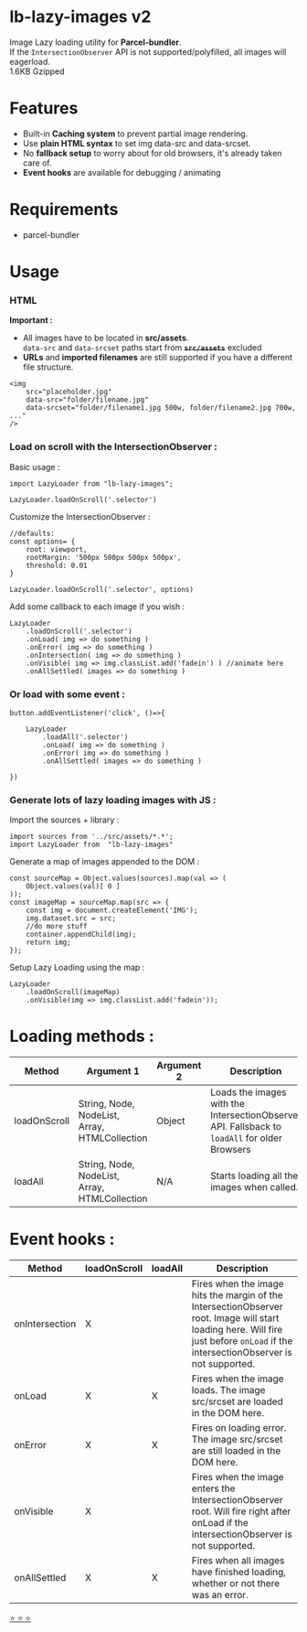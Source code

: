 # lb-lazy-images v2

Image Lazy loading utility for **Parcel-bundler**.  
If the `IntersectionObserver` API is not supported/polyfilled, all images will eagerload.  
1.6KB Gzipped

# Features

- Built-in **Caching system** to prevent partial image rendering.
- Use **plain HTML syntax** to set img data-src and data-srcset.
- No **fallback setup** to worry about for old browsers, it's already taken care of.
- **Event hooks** are available for debugging / animating

# Requirements
- parcel-bundler

# Usage

### HTML

**Important :** 
- All images have to be located in **src/assets**.   
`data-src` and `data-srcset` paths start from **~~`src/assets`~~** excluded
- **URLs** and **imported filenames** are still supported if you have a different file structure.

```
<img 
	src="placeholder.jpg" 
	data-src="folder/filename.jpg"
	data-srcset="folder/filename1.jpg 500w, folder/filename2.jpg 700w, ..."
/>
```

### Load on scroll with the IntersectionObserver :

Basic usage :
```
import LazyLoader from "lb-lazy-images";

LazyLoader.loadOnScroll('.selector')
```

Customize the IntersectionObserver :
```
//defaults:
const options= {
	root: viewport,
	rootMargin: '500px 500px 500px 500px',
	threshold: 0.01
}

LazyLoader.loadOnScroll('.selector', options)
```

Add some callback to each image if you wish :
```
LazyLoader
	.loadOnScroll('.selector')
	.onLoad( img => do something )
	.onError( img => do something )
	.onIntersection( img => do something )
	.onVisible( img => img.classList.add('fadein') ) //animate here
	.onAllSettled( images => do something )

```

### Or load with some event :

```
button.addEventListener('click', ()=>{

	LazyLoader
		.loadAll('.selector')
		.onLoad( img => do something )
		.onError( img => do something )
		.onAllSettled( images => do something )

})
```

### Generate lots of lazy loading images with JS :

Import the sources + library : 
```
import sources from '../src/assets/*.*';
import LazyLoader from  "lb-lazy-images"
```
Generate a map of images appended to the DOM :
```
const sourceMap = Object.values(sources).map(val => (
	Object.values(val)[ 0 ]
));
const imageMap = sourceMap.map(src => {
	const img = document.createElement('IMG');
	img.dataset.src = src;
	//do more stuff
	container.appendChild(img);
	return img;
});
```
Setup Lazy Loading using the map :
```
LazyLoader
	.loadOnScroll(imageMap)
	.onVisible(img => img.classList.add('fadein'));
```

# Loading methods :

| Method       | Argument 1 | Argument 2 |Description
| ------------ | ---------- | ---------- |-------------------------------
| loadOnScroll | String, Node, NodeList, Array, HTMLCollection | Object | Loads the images with the IntersectionObserver API. Fallsback to `loadAll` for older Browsers |
| loadAll      | String, Node, NodeList, Array, HTMLCollection |       N/A     | Starts loading all the images when called.

# Event hooks : 

| Method         |  loadOnScroll | loadAll  | Description
| -------------- | ------------- | -------- | ---------
| onIntersection | X             |          | Fires when the image hits the margin of the IntersectionObserver root. Image will start loading here. Will fire just before `onLoad` if the intersectionObserver is not supported.
| onLoad         | X             | X        | Fires when the image loads. The image src/srcset are loaded in the DOM here. 
| onError        | X             | X        | Fires on loading error. The image src/srcset are still loaded in the DOM here. 
| onVisible      | X             |          | Fires when the image enters the IntersectionObserver root. Will fire right after onLoad if the intersectionObserver is not supported.
| onAllSettled   | X             | X        | Fires when all images have finished loading, whether or not there was an error.


[⭐ ⭐ ⭐](https://github.com/L-Blondy/lb-lazy-images)

